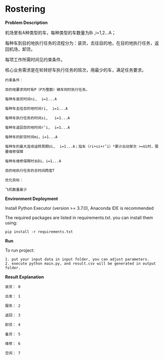 # Rostering

**Problem Description**

机场里有A种类型的车，每种类型的车数量为Bi ,i=1,2...A；

每种车到目的地执行任务的流程分为：装货，去往目的地，在目的地执行任务，返回机场，卸货。

每项工作所需时间见约束条件。

核心业务需求是在轮转好车执行任务的班次，用最少的车，满足任务要求。

    约束条件：
    
    目的地要求同时有P（P为整数）辆车同时执行任务。
    
    每种车装货时间ni,  i=1...A
    
    每种车去往目的地时间ri,  i=1...A
    
    每种车执行任务的时间si,   i=1...A
    
    每种车返回目的地时间r’i,  i=1...A
    
    每种车的卸货时间mi，i=1...A
    
    每种车的最大连续运转周期Ui,  i=1...A；指车（ri+si+r’i）*累计出动架次 >=Ui时，需要维修保障
    
    每种车维修保障时长Di，i=1...A
    
    目的地执行任务的总时间跨度T
    
    优化目标：
    
    飞机数量最少


**Environment Deployment**

 Install Python Executor (version >= 3.7.0), Anaconda IDE is recommended


The required packages are listed in requirements.txt. you can install them using:

    pip install -r requirements.txt
 
 **Run**

To run project:

    1. put your input data in input folder, you can adjust parameters.
    2. execute python main.py, and result.csv will be generated in output folder.

**Result Explanation**

    装货： 0
    
    出发： 1
    
    服务： 2
    
    返回： 3
    
    卸货： 4
    
    备货： 5
    
    维修： 6
    
    空闲： 7




